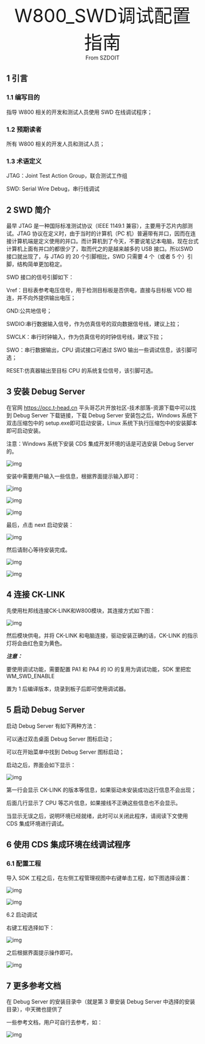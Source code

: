 <center><font size=10> W800_SWD调试配置指南 </center></font>
<center> From SZDOIT</center>

## 1 引言

### 1.1 编写目的

指导 W800 相关的开发和测试人员使用 SWD 在线调试程序；

### 1.2 预期读者

所有 W800 相关的开发人员和测试人员；

### 1.3 术语定义

JTAG：Joint Test Action Group，联合测试工作组

SWD: Serial Wire Debug，串行线调试

## 2 SWD 简介

最早 JTAG 是一种国际标准测试协议（IEEE 1149.1 兼容），主要用于芯片内部测试。JTAG 协议在定义时，由于当时的计算机（PC 机）普遍带有并口，因而在连接计算机端是定义使用的并口。而计算机到了今天，不要说笔记本电脑，现在台式计算机上面有并口的都很少了，取而代之的是越来越多的 USB 接口。所以SWD 接口就出现了，与 JTAG 的 20 个引脚相比，SWD 只需要 4 个（或者 5 个）引脚，结构简单更加稳定。

SWD 接口的信号引脚如下：

Vref：目标表参考电压信号，用于检测目标板是否供电，直接与目标板 VDD 相连，并不向外提供输出电压；

GND:公共地信号；

SWDIO:串行数据输入信号，作为仿真信号的双向数据信号线，建议上拉；

SWCLK：串行时钟输入，作为仿真信号的时钟信号线，建议下拉；

SWO：串行数据输出，CPU 调试接口可通过 SWO 输出一些调试信息，该引脚可选；

RESET:仿真器输出至目标 CPU 的系统复位信号，该引脚可选。

## 3 安装 Debug Server

在官网 https://occ.t-head.cn 平头哥芯片开放社区-技术部落-资源下载中可以找到 Debug Server 下载链接，下载 Debug Server 安装包之后，Windows 系统下双击压缩包中的 setup.exe即可启动安装，Linux 系统下执行压缩包中的安装脚本即可启动安装。

注意：Windows 系统下安装 CDS 集成开发环境的话是可选安装 Debug Server 的。

![img](wps12.png)



安装中需要用户输入一些信息，根据界面提示输入即可：

![img](wps13.png)

![img](wps14.png)

![img](wps15.png)

最后，点击 next 启动安装：

![img](wps16.png)



然后请耐心等待安装完成。

![img](wps17.png)

![img](wps18.png)



## 4 连接 CK-LINK

先使用杜邦线连接CK-LINK和W800模块，其连接方式如下图：

![img](wps1.png)

然后模块供电，并将 CK-LINK 和电脑连接，驱动安装正确的话，CK-LINK 的指示灯将会由红色变为黄色。

***注意：***

要使用调试功能，需要配置 PA1 和 PA4 的 IO 的复用为调试功能，SDK 里把宏 WM_SWD_ENABLE

置为 1 后编译版本，烧录到板子后即可使用调试器。

## 5 启动 Debug Server

启动 Debug Server 有如下两种方法：

可以通过双击桌面 Debug Server 图标启动；

可以在开始菜单中找到 Debug Server 图标启动；

启动之后，界面会如下显示：

![img](wps20.png)

第一行会显示 CK-LINK 的版本等信息，如果驱动未安装成功这行信息不会出现；

后面几行显示了 CPU 等芯片信息，如果接线不正确这些信息也不会显示。

当显示无误之后，说明环境已经就绪，此时可以关闭此程序，请阅读下文使用 CDS 集成环境进行调试。

## 6 使用 CDS 集成环境在线调试程序

### 6.1 配置工程

导入 SDK 工程之后，在左侧工程管理视图中右键单击工程，如下图选择设置：

![img](wps21.png)

![img](wps22.png)



6.2 启动调试

右键工程选择如下：

![img](wps23.png)

之后根据界面提示操作即可。



![img](wps24.png)

## 7 更多参考文档

在 Debug Server 的安装目录中（就是第 3 章安装 Debug Server 中选择的安装目录），中天微也提供了

一些参考文档，用户可自行去参考，如：

![img](wps25.png)






